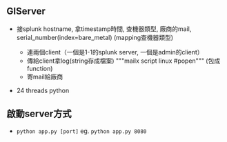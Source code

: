 ## GIServer

* 接splunk hostname, 拿timestamp時間, 查機器類型, 廠商的mail, serial_number(index=bare_metal) (mapping查機器類型)
    * 連兩個client（一個是1-1的splunk server, 一個是admin的client）
    * 傳給client拿log(string存成檔案) """mailx script linux #popen""" (包成function)
    * 寄mail給廠商

* 24 threads python

## 啟動server方式
* `python app.py [port]` eg. `python app.py 8080`
